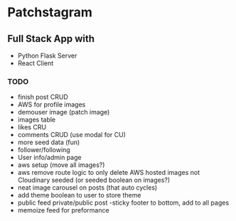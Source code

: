 # Patchstagram

## Full Stack App with
- Python Flask Server
- React Client


### TODO
- finish post CRUD
- AWS for profile images
- demouser image (patch image)
- images table
- likes CRU
- comments CRUD  (use modal for CU)
- more seed data (fun)
- follower/following
- User info/admin page
- aws setup (move all images?)
- aws remove route logic to only delete AWS hosted images not Cloudinary seeded (or seeded boolean on images?)
- neat image carousel on posts (that auto cycles)
- add theme boolean to user to store theme
- public feed private/public post
-sticky footer to bottom, add to all pages
- memoize feed for preformance



